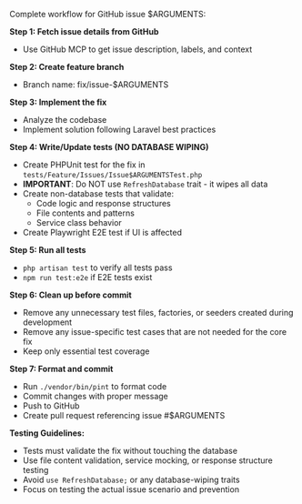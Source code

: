 Complete workflow for GitHub issue $ARGUMENTS:

**Step 1: Fetch issue details from GitHub**
- Use GitHub MCP to get issue description, labels, and context

**Step 2: Create feature branch**  
- Branch name: fix/issue-$ARGUMENTS

**Step 3: Implement the fix**
- Analyze the codebase
- Implement solution following Laravel best practices

**Step 4: Write/Update tests (NO DATABASE WIPING)**
- Create PHPUnit test for the fix in `tests/Feature/Issues/Issue$ARGUMENTSTest.php`
- **IMPORTANT**: Do NOT use `RefreshDatabase` trait - it wipes all data
- Create non-database tests that validate:
  - Code logic and response structures
  - File contents and patterns
  - Service class behavior
- Create Playwright E2E test if UI is affected

**Step 5: Run all tests**
- `php artisan test` to verify all tests pass
- `npm run test:e2e` if E2E tests exist

**Step 6: Clean up before commit**
- Remove any unnecessary test files, factories, or seeders created during development
- Remove any issue-specific test cases that are not needed for the core fix
- Keep only essential test coverage

**Step 7: Format and commit**
- Run `./vendor/bin/pint` to format code
- Commit changes with proper message
- Push to GitHub 
- Create pull request referencing issue #$ARGUMENTS

**Testing Guidelines:**
- Tests must validate the fix without touching the database
- Use file content validation, service mocking, or response structure testing
- Avoid `use RefreshDatabase;` or any database-wiping traits
- Focus on testing the actual issue scenario and prevention
